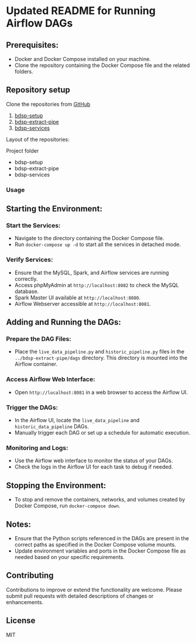 
# Updated README for Running Airflow DAGs

## Prerequisites:
- Docker and Docker Compose installed on your machine.
- Clone the repository containing the Docker Compose file and the related folders.

## Repository setup
Clone the repositories from [GitHub](https://github.com/dhbw-loerrach-wds22a)
1. [bdsp-setup](https://github.com/dhbw-loerrach-wds22a/bdsp-setup)
3. [bdsp-extract-pipe](https://github.com/dhbw-loerrach-wds22a/bdsp-extract-pipe)
4. [bdsp-services](https://github.com/dhbw-loerrach-wds22a/bdsp-services)

Layout of the repositories:

Project folder
  - bdsp-setup
  - bdsp-extract-pipe
  - bdsp-services
### Usage

## Starting the Environment:
### Start the Services:
- Navigate to the directory containing the Docker Compose file.
- Run `docker-compose up -d` to start all the services in detached mode.

### Verify Services:
- Ensure that the MySQL, Spark, and Airflow services are running correctly.
- Access phpMyAdmin at `http://localhost:8082` to check the MySQL database.
- Spark Master UI available at `http://localhost:8080`.
- Airflow Webserver accessible at `http://localhost:8081`.

## Adding and Running the DAGs:
### Prepare the DAG Files:
- Place the `live_data_pipeline.py` and `historic_pipeline.py` files in the `../bdsp-extract-pipe/dags` directory. This directory is mounted into the Airflow container.

### Access Airflow Web Interface:
- Open `http://localhost:8081` in a web browser to access the Airflow UI.

### Trigger the DAGs:
- In the Airflow UI, locate the `live_data_pipeline` and `historic_data_pipeline` DAGs.
- Manually trigger each DAG or set up a schedule for automatic execution.

### Monitoring and Logs:
- Use the Airflow web interface to monitor the status of your DAGs.
- Check the logs in the Airflow UI for each task to debug if needed.

## Stopping the Environment:
- To stop and remove the containers, networks, and volumes created by Docker Compose, run `docker-compose down`.

## Notes:
- Ensure that the Python scripts referenced in the DAGs are present in the correct paths as specified in the Docker Compose volume mounts.
- Update environment variables and ports in the Docker Compose file as needed based on your specific requirements.

## Contributing

Contributions to improve or extend the functionality are welcome. Please submit pull requests with detailed descriptions of changes or enhancements.

## License

MIT
